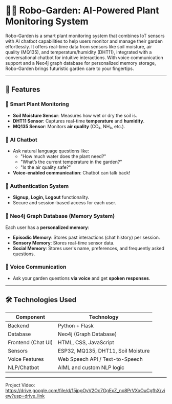 # 🤖🌱 Robo-Garden: AI-Powered Plant Monitoring System

Robo-Garden is a smart plant monitoring system that combines IoT sensors with AI chatbot capabilities to help users monitor and manage their garden effortlessly. It offers real-time data from sensors like soil moisture, air quality (MQ135), and temperature/humidity (DHT11), integrated with a conversational chatbot for intuitive interactions. With voice communication support and a Neo4j graph database for personalized memory storage, Robo-Garden brings futuristic garden care to your fingertips.

---

## 🚀 Features

### 🌿 Smart Plant Monitoring
- **Soil Moisture Sensor**: Measures how wet or dry the soil is.
- **DHT11 Sensor**: Captures real-time **temperature** and **humidity**.
- **MQ135 Sensor**: Monitors **air quality** (CO₂, NH₃, etc.).

### 🤖 AI Chatbot
- Ask natural language questions like:
  - "How much water does the plant need?"
  - "What’s the current temperature in the garden?"
  - "Is the air quality safe?"
- **Voice-enabled communication**: Chatbot can talk back!

### 🔐 Authentication System
- **Signup, Login, Logout** functionality.
- Secure and session-based access for each user.

### 🧠 Neo4j Graph Database (Memory System)
Each user has a **personalized memory**:
- **Episodic Memory**: Stores past interactions (chat history) per session.
- **Sensory Memory**: Stores real-time sensor data.
- **Social Memory**: Stores user's name, preferences, and frequently asked questions.

### 💬 Voice Communication
- Ask your garden questions **via voice** and get **spoken responses**.

---

## 🛠️ Technologies Used

| Component         | Technology                          |
|------------------|--------------------------------------|
| Backend           | Python + Flask                      |
| Database          | Neo4j (Graph Database)              |
| Frontend (Chat UI)| HTML, CSS, JavaScript               |
| Sensors           | ESP32, MQ135, DHT11, Soil Moisture  |
| Voice Features    | Web Speech API / Text-to-Speech     |
| NLP/Chatbot       | AIML and custom NLP logic             |

---

Project Video: https://drive.google.com/file/d/15jpgOyV2Oc7GgExZ_no8PrVXxOuCgfhX/view?usp=drive_link
